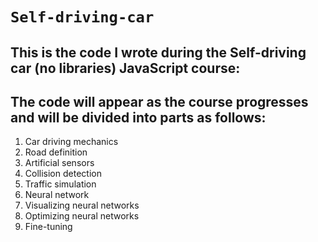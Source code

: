 # `Self-driving-car`



## This is the code I wrote during the Self-driving car (no libraries) JavaScript course:

## The code will appear as the course progresses and will be divided into parts as follows:

1)   Car driving mechanics
2)   Road definition
3)   Artificial sensors
4)   Collision detection
5)   Traffic simulation
6)   Neural network
7)   Visualizing neural networks
8)   Optimizing neural networks
9)   Fine-tuning
